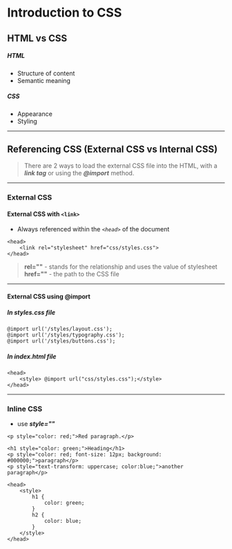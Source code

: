 # Introduction to CSS

## HTML vs CSS

##### HTML

- Structure of content
- Semantic meaning

##### CSS

- Appearance
- Styling

---

## Referencing CSS (External CSS vs Internal CSS)

> There are 2 ways to load the external CSS file into the HTML, with a ***link tag*** or using the ***@import*** method.

---

### External CSS

#### External CSS with `<link>`

- Always referenced within the *`<head>`* of the document

```
<head>
    <link rel="stylesheet" href="css/styles.css">
</head>
```

> **rel=""** - stands for the relationship and uses the value of stylesheet
> **href=""** - the path to the CSS file

---

#### External CSS using @import

##### In styles.css file 

```
@import url('/styles/layout.css');
@import url('/styles/typography.css');
@import url('/styles/buttons.css');
```

##### In index.html file

```
<head>
    <style> @import url("css/styles.css");</style>
</head>
```

---

### Inline CSS 

- use ***style=""***

`<p style="color: red;">Red paragraph.</p>`

```
<h1 style="color: green;">Heading</h1>
<p style="color: red; font-size: 12px; background: #000000;">paragraph</p>
<p style="text-transform: uppercase; color:blue;">another paragraph</p>
```

```
<head>
    <style>
        h1 {
            color: green;
        }
        h2 { 
            color: blue;
        }
    </style>
</head>
```
